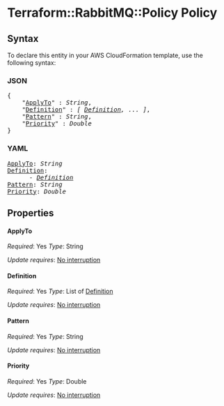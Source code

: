 # Terraform::RabbitMQ::Policy Policy

## Syntax

To declare this entity in your AWS CloudFormation template, use the following syntax:

### JSON

<pre>
{
    "<a href="#applyto" title="ApplyTo">ApplyTo</a>" : <i>String</i>,
    "<a href="#definition" title="Definition">Definition</a>" : <i>[ <a href="policy-definition.md">Definition</a>, ... ]</i>,
    "<a href="#pattern" title="Pattern">Pattern</a>" : <i>String</i>,
    "<a href="#priority" title="Priority">Priority</a>" : <i>Double</i>
}
</pre>

### YAML

<pre>
<a href="#applyto" title="ApplyTo">ApplyTo</a>: <i>String</i>
<a href="#definition" title="Definition">Definition</a>: <i>
      - <a href="policy-definition.md">Definition</a></i>
<a href="#pattern" title="Pattern">Pattern</a>: <i>String</i>
<a href="#priority" title="Priority">Priority</a>: <i>Double</i>
</pre>

## Properties

#### ApplyTo

_Required_: Yes
_Type_: String

_Update requires_: [No interruption](https://docs.aws.amazon.com/AWSCloudFormation/latest/UserGuide/using-cfn-updating-stacks-update-behaviors.html#update-no-interrupt)

#### Definition

_Required_: Yes
_Type_: List of <a href="policy-definition.md">Definition</a>

_Update requires_: [No interruption](https://docs.aws.amazon.com/AWSCloudFormation/latest/UserGuide/using-cfn-updating-stacks-update-behaviors.html#update-no-interrupt)

#### Pattern

_Required_: Yes
_Type_: String

_Update requires_: [No interruption](https://docs.aws.amazon.com/AWSCloudFormation/latest/UserGuide/using-cfn-updating-stacks-update-behaviors.html#update-no-interrupt)

#### Priority

_Required_: Yes
_Type_: Double

_Update requires_: [No interruption](https://docs.aws.amazon.com/AWSCloudFormation/latest/UserGuide/using-cfn-updating-stacks-update-behaviors.html#update-no-interrupt)

